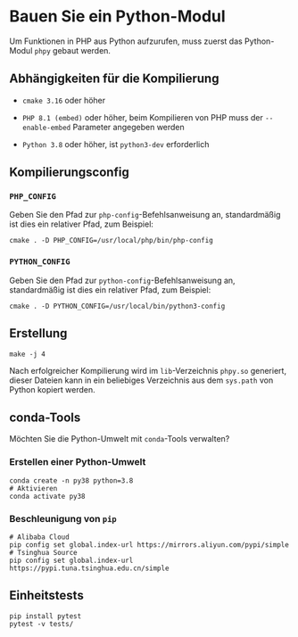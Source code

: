 Bauen Sie ein Python-Modul
======================
Um Funktionen in PHP aus Python aufzurufen, muss zuerst das Python-Modul `phpy` gebaut werden.




## Abhängigkeiten für die Kompilierung

- `cmake 3.16` oder höher

- `PHP 8.1 (embed)` oder höher, beim Kompilieren von PHP muss der `--enable-embed` Parameter angegeben werden
- `Python 3.8` oder höher, ist `python3-dev` erforderlich


## Kompilierungsconfig


### `PHP_CONFIG`

Geben Sie den Pfad zur `php-config`-Befehlsanweisung an, standardmäßig ist dies ein relativer Pfad, zum Beispiel:

```shell
cmake . -D PHP_CONFIG=/usr/local/php/bin/php-config
```


### `PYTHON_CONFIG`

Geben Sie den Pfad zur `python-config`-Befehlsanweisung an, standardmäßig ist dies ein relativer Pfad, zum Beispiel:

```shell
cmake . -D PYTHON_CONFIG=/usr/local/bin/python3-config
```


## Erstellung
```shell
make -j 4
```

Nach erfolgreicher Kompilierung wird im `lib`-Verzeichnis `phpy.so` generiert, dieser Dateien kann in ein beliebiges Verzeichnis aus dem `sys.path` von Python kopiert werden.


## conda-Tools

Möchten Sie die Python-Umwelt mit `conda`-Tools verwalten?


### Erstellen einer Python-Umwelt

```shell
conda create -n py38 python=3.8
# Aktivieren
conda activate py38
```


### Beschleunigung von `pip`
```shell
# Alibaba Cloud
pip config set global.index-url https://mirrors.aliyun.com/pypi/simple
# Tsinghua Source
pip config set global.index-url https://pypi.tuna.tsinghua.edu.cn/simple
```

## Einheitstests
```shell
pip install pytest
pytest -v tests/
```
